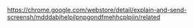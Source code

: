 https://chrome.google.com/webstore/detail/explain-and-send-screensh/mdddabjhelpilpnpgondfmehhcplpiin/related